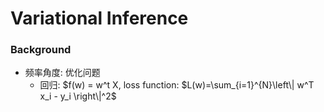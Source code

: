 # Variational Inference

### Background

- 频率角度: 优化问题
    - 回归: $f(w) = w^t X, loss function: $L(w)=\sum_{i=1}^{N}\left\| w^T x_i - y_i \right\|^2$